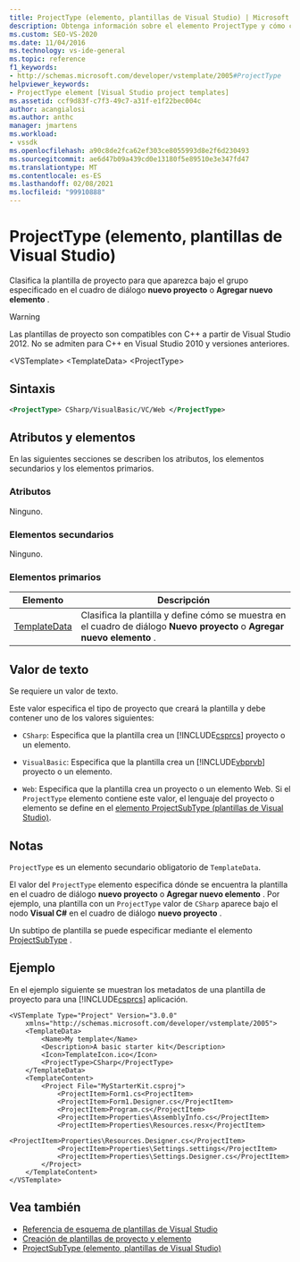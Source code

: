 ```yaml
---
title: ProjectType (elemento, plantillas de Visual Studio) | Microsoft Docs
description: Obtenga información sobre el elemento ProjectType y cómo clasifica la plantilla de proyecto para que aparezca en el cuadro de diálogo nuevo proyecto o agregar nuevo elemento.
ms.custom: SEO-VS-2020
ms.date: 11/04/2016
ms.technology: vs-ide-general
ms.topic: reference
f1_keywords:
- http://schemas.microsoft.com/developer/vstemplate/2005#ProjectType
helpviewer_keywords:
- ProjectType element [Visual Studio project templates]
ms.assetid: ccf9d83f-c7f3-49c7-a31f-e1f22bec004c
author: acangialosi
ms.author: anthc
manager: jmartens
ms.workload:
- vssdk
ms.openlocfilehash: a90c8de2fca62ef303ce8055993d8e2f6d230493
ms.sourcegitcommit: ae6d47b09a439cd0e13180f5e89510e3e347fd47
ms.translationtype: MT
ms.contentlocale: es-ES
ms.lasthandoff: 02/08/2021
ms.locfileid: "99910888"
---
```

# <a name="projecttype-element-visual-studio-templates"></a>ProjectType (elemento, plantillas de Visual Studio)
Clasifica la plantilla de proyecto para que aparezca bajo el grupo especificado en el cuadro de diálogo **nuevo proyecto** o **Agregar nuevo elemento** .

> [!WARNING]
> Las plantillas de proyecto son compatibles con C++ a partir de Visual Studio 2012. No se admiten para C++ en Visual Studio 2010 y versiones anteriores.

 \<VSTemplate> \<TemplateData>
 \<ProjectType>

## <a name="syntax"></a>Sintaxis

```xml
<ProjectType> CSharp/VisualBasic/VC/Web </ProjectType>
```

## <a name="attributes-and-elements"></a>Atributos y elementos
 En las siguientes secciones se describen los atributos, los elementos secundarios y los elementos primarios.

### <a name="attributes"></a>Atributos
 Ninguno.

### <a name="child-elements"></a>Elementos secundarios
 Ninguno.

### <a name="parent-elements"></a>Elementos primarios

|Elemento|Descripción|
|-------------|-----------------|
|[TemplateData](../extensibility/templatedata-element-visual-studio-templates.md)|Clasifica la plantilla y define cómo se muestra en el cuadro de diálogo **Nuevo proyecto** o **Agregar nuevo elemento** .|

## <a name="text-value"></a>Valor de texto
 Se requiere un valor de texto.

 Este valor especifica el tipo de proyecto que creará la plantilla y debe contener uno de los valores siguientes:

- `CSharp`: Especifica que la plantilla crea un [!INCLUDE[csprcs](../data-tools/includes/csprcs_md.md)] proyecto o un elemento.

- `VisualBasic`: Especifica que la plantilla crea un [!INCLUDE[vbprvb](../code-quality/includes/vbprvb_md.md)] proyecto o un elemento.

- `Web`: Especifica que la plantilla crea un proyecto o un elemento Web. Si el `ProjectType` elemento contiene este valor, el lenguaje del proyecto o elemento se define en el [elemento ProjectSubType (plantillas de Visual Studio)](../extensibility/projectsubtype-element-visual-studio-templates.md).

## <a name="remarks"></a>Notas
 `ProjectType` es un elemento secundario obligatorio de `TemplateData`.

 El valor del `ProjectType` elemento especifica dónde se encuentra la plantilla en el cuadro de diálogo **nuevo proyecto** o **Agregar nuevo elemento** . Por ejemplo, una plantilla con un `ProjectType` valor de `CSharp` aparece bajo el nodo **Visual C#** en el cuadro de diálogo **nuevo proyecto** .

 Un subtipo de plantilla se puede especificar mediante el elemento [ProjectSubType](../extensibility/projectsubtype-element-visual-studio-templates.md) .

## <a name="example"></a>Ejemplo
 En el ejemplo siguiente se muestran los metadatos de una plantilla de proyecto para una [!INCLUDE[csprcs](../data-tools/includes/csprcs_md.md)] aplicación.

```
<VSTemplate Type="Project" Version="3.0.0"
    xmlns="http://schemas.microsoft.com/developer/vstemplate/2005">
    <TemplateData>
        <Name>My template</Name>
        <Description>A basic starter kit</Description>
        <Icon>TemplateIcon.ico</Icon>
        <ProjectType>CSharp</ProjectType>
    </TemplateData>
    <TemplateContent>
        <Project File="MyStarterKit.csproj">
            <ProjectItem>Form1.cs<ProjectItem>
            <ProjectItem>Form1.Designer.cs</ProjectItem>
            <ProjectItem>Program.cs</ProjectItem>
            <ProjectItem>Properties\AssemblyInfo.cs</ProjectItem>
            <ProjectItem>Properties\Resources.resx</ProjectItem>
            <ProjectItem>Properties\Resources.Designer.cs</ProjectItem>
            <ProjectItem>Properties\Settings.settings</ProjectItem>
            <ProjectItem>Properties\Settings.Designer.cs</ProjectItem>
        </Project>
    </TemplateContent>
</VSTemplate>
```

## <a name="see-also"></a>Vea también
- [Referencia de esquema de plantillas de Visual Studio](../extensibility/visual-studio-template-schema-reference.md)
- [Creación de plantillas de proyecto y elemento](../ide/creating-project-and-item-templates.md)
- [ProjectSubType (elemento, plantillas de Visual Studio)](../extensibility/projectsubtype-element-visual-studio-templates.md)
